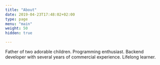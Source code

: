 ```yaml
---
title: "About"
date: 2019-04-23T17:48:02+02:00
type: page
menu: "main"
weight: 50
hidden: true

---
```



Father of two adorable children. Programming enthusiast. Backend developer with several years of commercial experience. Lifelong learner.


<div data-iframe-width="150" data-iframe-height="270" data-share-badge-id="f849a4fb-ad76-4418-9ba1-58426e53d363" data-share-badge-host="https://www.credly.com"></div><script type="text/javascript" async src="//cdn.credly.com/assets/utilities/embed.js"></script>

<div data-iframe-width="150" data-iframe-height="270" data-share-badge-id="12c6b2b9-b666-46fc-8925-63ce6377a188" data-share-badge-host="https://www.credly.com"></div><script type="text/javascript" async src="//cdn.credly.com/assets/utilities/embed.js"></script>

<div data-iframe-width="150" data-iframe-height="270" data-share-badge-id="eb248d5d-57a8-4525-93cc-5826f699224d" data-share-badge-host="https://www.credly.com"></div><script type="text/javascript" async src="//cdn.credly.com/assets/utilities/embed.js"></script>

<div data-iframe-width="150" data-iframe-height="270" data-share-badge-id="e0773e66-af9b-45da-980e-19ffa823bb00" data-share-badge-host="https://www.credly.com"></div><script type="text/javascript" async src="//cdn.credly.com/assets/utilities/embed.js"></script>
